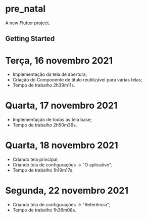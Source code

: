 # pre_natal

A new Flutter project.

## Getting Started

# Terça, 16 novembro 2021
- Implementação da tela de abertura;
- Criação do Componente de título reutilizável para várias telas;
- Tempo de trabalho 2h39m11s.

# Quarta, 17 novembro 2021
- Implementação de todas as tela base;
- Tempo de trabalho 2h50m39s.
 
# Quarta, 18 novembro 2021
- Criando tela principal;
- Criando tela de configurações -> "O aplicativo";
- Tempo de trabalho 1h19m17s.

# Segunda, 22 novembro 2021
- Criando tela de configurações -> "Referência";
- Tempo de trabalho 1h36m08s.


